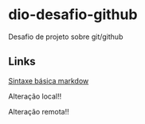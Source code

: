# dio-desafio-github
Desafio de projeto sobre git/github

## Links

[Sintaxe básica markdow](https://www.markdownguide.org/basic-syntax/)

Alteração local!!

Alteração remota!!
